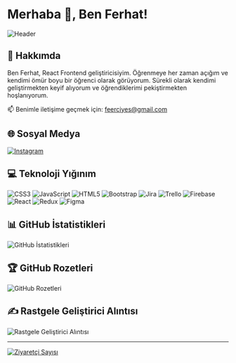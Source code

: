 # Merhaba 👋, Ben Ferhat!

![Header]([https://raw.githubusercontent.com/ferhaterciyes/ferhaterciyes/main/assets/header.png](https://unsplash.com/photos/LJ9KY8pIH3E))

## 🚀 Hakkımda

Ben Ferhat, React Frontend geliştiricisiyim. Öğrenmeye her zaman açığım ve kendimi ömür boyu bir öğrenci olarak görüyorum. Sürekli olarak kendimi geliştirmekten keyif alıyorum ve öğrendiklerimi pekiştirmekten hoşlanıyorum. 

📫 Benimle iletişime geçmek için: feerciyes@gmail.com

## 🌐 Sosyal Medya

[![Instagram](https://img.shields.io/badge/Instagram-%23E4405F.svg?logo=Instagram&logoColor=white)](https://instagram.com/frhteeercys_123) 

## 💻 Teknoloji Yığınım

![CSS3](https://img.shields.io/badge/css3-%231572B6.svg?style=for-the-badge&logo=css3&logoColor=white) ![JavaScript](https://img.shields.io/badge/javascript-%23323330.svg?style=for-the-badge&logo=javascript&logoColor=%23F7DF1E) ![HTML5](https://img.shields.io/badge/html5-%23E34F26.svg?style=for-the-badge&logo=html5&logoColor=white) ![Bootstrap](https://img.shields.io/badge/bootstrap-%23563D7C.svg?style=for-the-badge&logo=bootstrap&logoColor=white) ![Jira](https://img.shields.io/badge/jira-%230A0FFF.svg?style=for-the-badge&logo=jira&logoColor=white) ![Trello](https://img.shields.io/badge/Trello-%23026AA7.svg?style=for-the-badge&logo=Trello&logoColor=white) ![Firebase](https://img.shields.io/badge/firebase-%23039BE5.svg?style=for-the-badge&logo=firebase) ![React](https://img.shields.io/badge/react-%2320232a.svg?style=for-the-badge&logo=react&logoColor=%2361DAFB) ![Redux](https://img.shields.io/badge/redux-%23593d88.svg?style=for-the-badge&logo=redux&logoColor=white) ![Figma](https://img.shields.io/badge/figma-%23F24E1E.svg?style=for-the-badge&logo=figma&logoColor=white)

## 📊 GitHub İstatistikleri

![GitHub İstatistikleri](https://github-readme-stats.vercel.app/api?username=ferhaterciyes&theme=synthwave&hide_border=false&include_all_commits=true&count_private=true)

## 🏆 GitHub Rozetleri

![GitHub Rozetleri](https://github-profile-trophy.vercel.app/?username=ferhaterciyes&theme=radical&no-frame=false&no-bg=true&margin-w=4)

## ✍️ Rastgele Geliştirici Alıntısı

![Rastgele Geliştirici Alıntısı](https://quotes-github-readme.vercel.app/api?type=horizontal&theme=radical)

---

[![Ziyaretçi Sayısı](https://visitcount.itsvg.in/api?id=ferhaterciyes&icon=0&color=0)](https://visitcount.itsvg.in)

<!-- GPRM ( https://gprm.itsvg.in ) ile oluşturulmuştur -->

